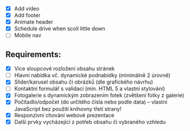 -   [x] Add video
-   [x] Add footer
-   [x] Animate header
-   [x] Schedule drive when scoll little down
-   [ ] Mobile nav

## Requirements:

-   [x] Více sloupcové rozložení obsahu stránek
-   [ ] Hlavní nabídka vč. dynamické podnabídky (minimálně 2 úrovně)
-   [x] Slider/karusel obsahu či obrázků (dle grafického návrhu)
-   [ ] Kontaktní formulář s validací (min. HTML 5 a vlastní stylování)
-   [x] Fotogalerie s dynamickým zobrazením fotek (zvětšení fotky z galerie)
-   [x] Počítadlo/odpočet (do určitého čísla nebo podle data) – vlastní JavaScript bez použití knihovny třetí strany!
-   [x] Responzivní chování webové prezentace
-   [x] Další prvky vycházející z potřeb obsahu či vybraného vzhledu
